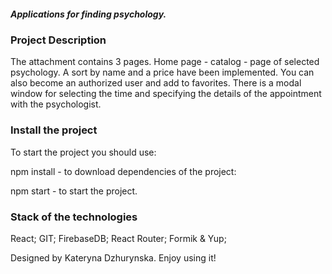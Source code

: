 ##### Applications for finding psychology.

### Project Description

The attachment contains 3 pages. Home page - catalog - page of selected
psychology. A sort by name and a price have been implemented. You can also
become an authorized user and add to favorites. There is a modal window for
selecting the time and specifying the details of the appointment with the
psychologist.

### Install the project

To start the project you should use:

npm install - to download dependencies of the project:

npm start - to start the project.

### Stack of the technologies

React; GIT; FirebaseDB; React Router; Formik & Yup;

Designed by Kateryna Dzhurynska. Enjoy using it!
